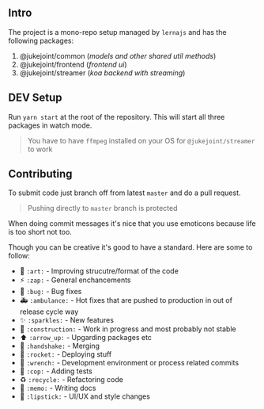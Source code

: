 ## Intro
The project is a mono-repo setup managed by `lernajs` and has the following packages:
1. @jukejoint/common (*models and other shared util methods*)
2. @jukejoint/frontend (*frontend ui*)
3. @jukejoint/streamer (*koa backend with streaming*)

## DEV Setup

Run `yarn start` at the root of the repository. This will start all three packages in watch mode.

> You have to have `ffmpeg` installed on your OS for `@jukejoint/streamer` to work

## Contributing

To submit code just branch off from latest `master` and do a pull request.
> Pushing directly to `master` branch is protected

When doing commit messages it's nice that you use emoticons because life is too short not too.

Though you can be creative it's good to have a standard. Here are some to follow:

* :art: `:art:` - Improving strucutre/format of the code
* :zap: `:zap:` - General enchancements
* :bug: `:bug:` - Bug fixes
* :ambulance: `:ambulance:` - Hot fixes that are pushed to production in out of release cycle way
* :sparkles: `:sparkles:` - New features
* :construction: `:construction:` - Work in progress and most probably not stable
* :arrow_up: `:arrow_up:` - Upgarding packages etc
* :handshake: `:handshake:` - Merging
* :rocket: `:rocket:` - Deploying stuff
* :wrench: `:wrench:` - Development environment or process related commits
* :cop: `:cop:` - Adding tests
* :recycle: `:recycle:` - Refactoring code
* :memo: `:memo:` - Writing docs
* :lipstick: `:lipstick:` - UI/UX and style changes
